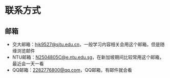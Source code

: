 # 联系方式

## 邮箱
  - 交大邮箱：hjk9527@sjtu.edu.cn，一般学习内容相关会用这个邮箱，但是随缘浏览邮件
  - NTU邮箱：N2504805C@e.ntu.edu.sg，在新加坡期间比较常用这个邮箱，最近会一天一看
  - QQ邮箱：2282776800@qq.com，QQ邮箱，有邮件就会看
